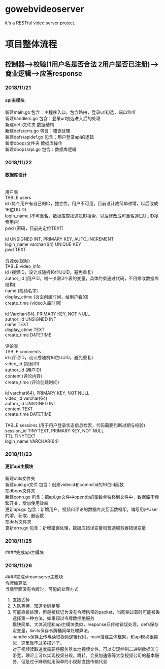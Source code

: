 ﻿# gowebvideoserver

it's a RESTful video server project.<br>

# 项目整体流程

## 控制器-->校验(1用户名是否合法 2用户是否已注册)-->商业逻辑-->应答response

### 2018/11/21 <br>
#### api主模块
新建main.go     包含：主程序入口，包含路由，登录url初选，端口监听<br>
新建handlers.go 包含：登录url初选进入后的处理<br>
新建defs文件夹   数据结构<br>
新建defs/errs.go 包含：错误处理<br> 
新建defs/apidef.go 包含：用户登录api的逻辑<br>
新增dbops文件夹  数据库操作<br>
新建dbops/api.go  包含：数据库逻辑<br>


### 2018/11/22 <br>
#### 数据库设计<br><br>
用户表<br>
TABLE:users<br>
id         (每个用户有自己的ID，独立性，用户不可见，目前设计成简单递增，以后改成16位UUID)<br>
login_name (不可重名，数据库查找通过ID搜索，以后修改成可重名通过UUID搜索用户)<br>
pwd        (密码，目前先定位TEXT)<br>
<br>
id UNSIGNED INT, PRIMARY KEY, AUTO_INCREMENT<br>
login_name varchar(64) UNIQUE KEY<br>
pwd TEXT<br>
<br>
资源表(视频)<br>
TABLE:video_info<br>
id            (视频ID，设计成随机16位UUID，避免重复)<br>
author_id     (用户ID，唯一关联3个表的变量，具体约束通过代码，不用修改数据库结构)<br>
name	      (视频名字)<br>
display_ctime (页面创建时间，给用户看的)<br>
create_time   (video入库时间)<br>
<br>
id Varchar(64), PRIMARY KEY, NOT NULL<br>
author_id UNSIGNED INT<br>
name TEXT<br>
display_ctime TEXT<br>
create_time DATETIME<br>
<br>
评论表<br>
TABLE:comments<br>
id		(评论ID，设计成随机16位UUID，避免重复)<br>
video_id	(视频ID)<br>
author_id	(用户ID)<br>
content		(评论内容)<br>
create_time     (评论创建时间)<br>
<br>
id varchar(64), PRIMARY KEY, NOT NULL<br>
video_id varchar(64)<br>
author_id UNSIGNED INT<br>
content TEXT<br>
create_time DATETIME<br>
<br>
TABLE:sessions  (用于用户登录状态信息检索，代码需要判断过期与校验)<br>
session_id TINYTEXT, PRIMARY KEY, NOT NULL<br>
TTL TINYTEXT<br>
login_name VARCHAR(64)<br>

### 2018/11/23 <br>
#### 更新api主模块
新建utils文件夹<br>
新建uuid.go文件 包含：创建videoid和commitid的16位id函数<br>
在dbops文件夹<br>
新建conn.go 包含：把api.go文件中opendb的函数单独移到文件中，数据库不频繁开关，增加使用效率<br>
更新api.go 包含：新增用户，视频和评论的数据库交互函数框架，编写用户User的增，获取，删函数<br>
在defs文件夹<br>
更新errs.go 包含：新增错误处理，数据库错误变量和普通服务器错误变量<br>

### 2018/11/25 <br>
####完成api主模块

### 2018/11/26 <br>
####完成streamserve主模块<br>
令牌桶算法<br>
当桶里面没有令牌时，可能的处理方式<br>
1. 直接丢掉<br>
2. 入队等待，知道令牌足够<br>
3. 可能直接处理，但是被标记为没有令牌携带的packet，当网络过载时可能被丢<br>
选择第一种方法，如果超过令牌数拒绝服务<br>
模块简单，大体流程和api主模块类似，response只传输错误处理，defs保存宏变量，limits保存令牌桶简单处理算法，<br>
handlers保存上传与读取视频逻辑代码，main搭建主体框架，和api模块很类似，这里就不过多描述了。<br>
对于视频读取速度需要将服务器本地视频文件，可以实现控制二进制数据流与带宽，理论上可以实现视频分段，跳转，会员加速等等大型视频公司的基本服务，但是过于麻烦就用简单的小视频直接传输代替<br>





